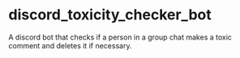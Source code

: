 # discord_toxicity_checker_bot
A discord bot that checks if a person in a group chat makes a toxic comment and deletes it if necessary. 
